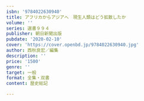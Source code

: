 ```yaml
---
isbn: '9784022630940'
title: アフリカからアジアへ　現生人類はどう拡散したか
volume: ''
series: 選書９９４
publisher: 朝日新聞出版
pubdate: '2020-02-10'
cover: 'https://cover.openbd.jp/9784022630940.jpg'
author: 西秋良宏／編集
description: ''
price: '1500'
genre: ''
target: 一般
format: 全集・双書
content: 歴史総記

---
```


